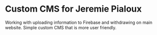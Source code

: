 # Custom CMS for Jeremie Pialoux

Working with uploading information to Firebase and withdrawing on main website. Simple custom CMS that is more user friendly.